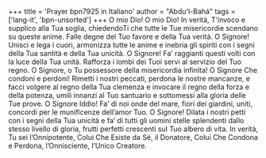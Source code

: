 +++
title = 'Prayer bpn7925 in Italiano'
author = "Abdu'l-Bahá"
tags = ['lang-it', 'bpn-unsorted']
+++
O mio Dio! O mio Dio! In verità, T’invoco e supplico alla Tua soglia, chiedendoTi che tutte le Tue misericordie scendano su queste anime. Falle degne del Tuo favore e della Tua verità.
O Signore! Unisci e lega i cuori, armonizza tutte le anime e inebria gli spiriti con i segni della Tua santità e della Tua unicità. O Signore! Fa’ raggianti questi volti con la luce della Tua unità. Rafforza i lombi dei Tuoi servi al servizio del Tuo regno. 
O Signore, o Tu possessore della misericordia infinita! O Signore Che condoni e perdoni! Rimetti i nostri peccati, perdona le nostre mancanze, e facci volgere al regno della Tua clemenza e invocare il regno della forza e della potenza, umili innanzi al Tuo santuario e sottomessi alla gloria delle Tue prove. 
O Signore Iddio! Fa’ di noi onde del mare, fiori dei giardini, uniti, concordi per le munificenze dell’amor Tuo. O Signore! Dilata i nostri petti con i segni della Tua unicità e fa’ di tutti gli uomini stelle splendenti dallo stesso livello di gloria, frutti perfetti crescenti sul Tuo albero di vita. 
In verità, Tu sei l’Onnipotente, Colui Che Esiste da Sé, il Donatore, Colui Che Condona e Perdona, l’Onnisciente, l’Unico Creatore.
